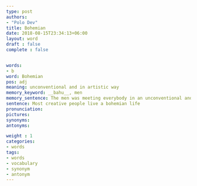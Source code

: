 ```yaml
---
type: post
authors:
- "Polo Dev"
title: Bohemian
date: 2018-08-15T23:34:13+06:00
layout: word
draft : false
complete : false


words:
- b
word: Bohemian
pos: adj
meaning: unconventional and in artistic way
memory_keyword: __bahu__, men
memory_sentence: The men was meeting everybody in an unconventional and artistic way by embracing his __bahu__
sentence: Most creative people live a bohemian life
pronunciation:
pictures:
synonyms:
antonyms:

weight : 1
categories:
- words
tags:
- words
- vocabulary
- synonym
- antonym
---
```

